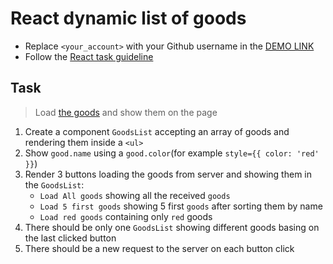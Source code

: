 # React dynamic list of goods
- Replace `<your_account>` with your Github username in the
 [DEMO LINK](https://VitaliyBondarenko1982.github.io/react_dynamic-list-of-goods/)
- Follow the [React task guideline](https://github.com/mate-academy/react_task-guideline#react-tasks-guideline)

## Task
> Load [the goods](https://mate-academy.github.io/react_dynamic-list-of-goods/goods.json) and show them on the page

1. Create a component `GoodsList` accepting an array of goods and rendering them inside a `<ul>`
1. Show `good.name` using a `good.color`(for example `style={{ color: 'red' }}`)
1. Render 3 buttons loading the goods from server and showing them in the `GoodsList`:
    - `Load All goods` showing all the received `goods`
    - `Load 5 first goods` showing 5 first `goods` after sorting them by name
    - `Load red goods` containing only `red` goods
1. There should be only one `GoodsList` showing different goods basing on the last clicked button
1. There should be a new request to the server on each button click
